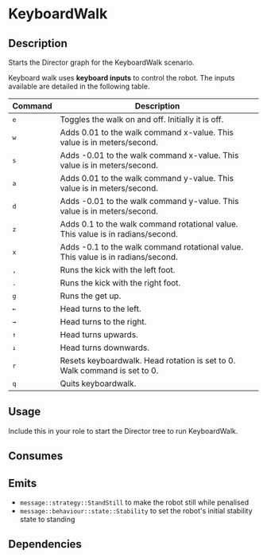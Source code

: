 # KeyboardWalk

## Description

Starts the Director graph for the KeyboardWalk scenario.

Keyboard walk uses **keyboard inputs** to control the robot. The inputs available are detailed in the following table.

| Command      | Description                                                                      |
| ------------ | -------------------------------------------------------------------------------- |
| <kbd>e</kbd> | Toggles the walk on and off. Initially it is off.                                |
| <kbd>w</kbd> | Adds 0.01 to the walk command x-value. This value is in meters/second.           |
| <kbd>s</kbd> | Adds -0.01 to the walk command x-value. This value is in meters/second.          |
| <kbd>a</kbd> | Adds 0.01 to the walk command y-value. This value is in meters/second.           |
| <kbd>d</kbd> | Adds -0.01 to the walk command y-value. This value is in meters/second.          |
| <kbd>z</kbd> | Adds 0.1 to the walk command rotational value. This value is in radians/second.  |
| <kbd>x</kbd> | Adds -0.1 to the walk command rotational value. This value is in radians/second. |
| <kbd>,</kbd> | Runs the kick with the left foot.                                                |
| <kbd>.</kbd> | Runs the kick with the right foot.                                               |
| <kbd>g</kbd> | Runs the get up.                                                                 |
| <kbd>←</kbd> | Head turns to the left.                                                          |
| <kbd>→</kbd> | Head turns to the right.                                                         |
| <kbd>↑</kbd> | Head turns upwards.                                                              |
| <kbd>↓</kbd> | Head turns downwards.                                                            |
| <kbd>r</kbd> | Resets keyboardwalk. Head rotation is set to 0. Walk command is set to 0.        |
| <kbd>q</kbd> | Quits keyboardwalk.                                                              |


## Usage

Include this in your role to start the Director tree to run KeyboardWalk.

## Consumes

## Emits

- `message::strategy::StandStill` to make the robot still while penalised
- `message::behaviour::state::Stability` to set the robot's initial stability state to standing

## Dependencies
